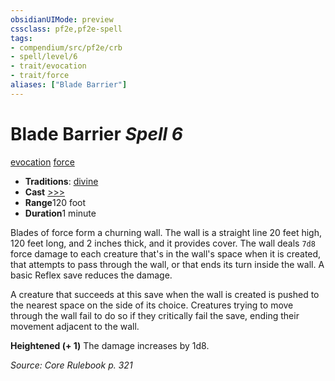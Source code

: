 ```yaml
---
obsidianUIMode: preview
cssclass: pf2e,pf2e-spell
tags:
- compendium/src/pf2e/crb
- spell/level/6
- trait/evocation
- trait/force
aliases: ["Blade Barrier"]
---
```

# Blade Barrier *Spell 6*   
[evocation](../../rules/traits/evocation.md)  [force](../../rules/traits/force.md)  

- **Traditions**: [divine](../../rules/traits/divine.md)
- **Cast** [>>>](../../rules/core-rulebook/chapter-9-playing-the-game.md#Actions "Three-Action") 
- **Range**120 foot
- **Duration**1 minute

Blades of force form a churning wall. The wall is a straight line 20 feet high, 120 feet long, and 2 inches thick, and it provides cover. The wall deals `7d8` force damage to each creature that's in the wall's space when it is created, that attempts to pass through the wall, or that ends its turn inside the wall. A basic Reflex save reduces the damage.

A creature that succeeds at this save when the wall is created is pushed to the nearest space on the side of its choice. Creatures trying to move through the wall fail to do so if they critically fail the save, ending their movement adjacent to the wall.

**Heightened (+ 1)** The damage increases by 1d8.

*Source: Core Rulebook p. 321*